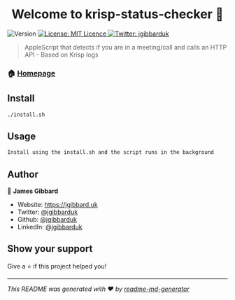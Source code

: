 <h1 align="center">Welcome to krisp-status-checker 👋</h1>
<p>
  <img alt="Version" src="https://img.shields.io/badge/version-v0.0.1-blue.svg?cacheSeconds=2592000" />
  <a href="#" target="_blank">
    <img alt="License: MIT Licence" src="https://img.shields.io/badge/License-MIT Licence-yellow.svg" />
  </a>
  <a href="https://twitter.com/jgibbarduk" target="_blank">
    <img alt="Twitter: jgibbarduk" src="https://img.shields.io/twitter/follow/jgibbarduk.svg?style=social" />
  </a>
</p>

> AppleScript that detects if you are in a meeting/call and calls an HTTP API - Based on Krisp logs

### 🏠 [Homepage](https://devbytes.co.uk/projects)

## Install

```sh
./install.sh
```

## Usage

```sh
Install using the install.sh and the script runs in the background
```

## Author

👤 **James Gibbard**

* Website: https://jgibbard.uk
* Twitter: [@jgibbarduk](https://twitter.com/jgibbarduk)
* Github: [@jgibbarduk](https://github.com/jgibbarduk)
* LinkedIn: [@jgibbarduk](https://linkedin.com/in/jgibbarduk)

## Show your support

Give a ⭐️ if this project helped you!

***
_This README was generated with ❤️ by [readme-md-generator](https://github.com/kefranabg/readme-md-generator)_